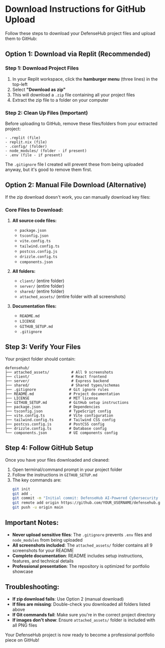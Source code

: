 # Download Instructions for GitHub Upload

Follow these steps to download your DefenseHub project files and upload them to GitHub:

## Option 1: Download via Replit (Recommended)

### Step 1: Download Project Files
1. In your Replit workspace, click the **hamburger menu** (three lines) in the top-left
2. Select **"Download as zip"**
3. This will download a `.zip` file containing all your project files
4. Extract the zip file to a folder on your computer

### Step 2: Clean Up Files (Important)
Before uploading to GitHub, remove these files/folders from your extracted project:
```
- .replit (file)
- replit.nix (file)  
- .config/ (folder)
- node_modules/ (folder - if present)
- .env (file - if present)
```

The `.gitignore` file I created will prevent these from being uploaded anyway, but it's good to remove them first.

## Option 2: Manual File Download (Alternative)

If the zip download doesn't work, you can manually download key files:

### Core Files to Download:
1. **All source code files:**
   - `package.json`
   - `tsconfig.json`
   - `vite.config.ts`
   - `tailwind.config.ts`
   - `postcss.config.js`
   - `drizzle.config.ts`
   - `components.json`

2. **All folders:**
   - `client/` (entire folder)
   - `server/` (entire folder) 
   - `shared/` (entire folder)
   - `attached_assets/` (entire folder with all screenshots)

3. **Documentation files:**
   - `README.md`
   - `LICENSE`
   - `GITHUB_SETUP.md`
   - `.gitignore`

## Step 3: Verify Your Files

Your project folder should contain:
```
defensehub/
├── attached_assets/          # All 9 screenshots
├── client/                   # React frontend
├── server/                   # Express backend
├── shared/                   # Shared types/schemas
├── .gitignore               # Git ignore rules
├── README.md                # Project documentation
├── LICENSE                  # MIT license
├── GITHUB_SETUP.md          # GitHub setup instructions
├── package.json             # Dependencies
├── tsconfig.json            # TypeScript config
├── vite.config.ts           # Vite configuration
├── tailwind.config.ts       # Tailwind CSS config
├── postcss.config.js        # PostCSS config
├── drizzle.config.ts        # Database config
└── components.json          # UI components config
```

## Step 4: Follow GitHub Setup

Once you have your files downloaded and cleaned:

1. Open terminal/command prompt in your project folder
2. Follow the instructions in `GITHUB_SETUP.md`
3. The key commands are:
   ```bash
   git init
   git add .
   git commit -m "Initial commit: DefenseHub AI-Powered Cybersecurity Education Platform"
   git remote add origin https://github.com/YOUR_USERNAME/defensehub.git
   git push -u origin main
   ```

## Important Notes:

- **Never upload sensitive files**: The `.gitignore` prevents `.env` files and `node_modules` from being uploaded
- **All screenshots included**: The `attached_assets/` folder contains all 9 screenshots for your README
- **Complete documentation**: README includes setup instructions, features, and technical details
- **Professional presentation**: The repository is optimized for portfolio showcase

## Troubleshooting:

- **If zip download fails**: Use Option 2 (manual download)
- **If files are missing**: Double-check you downloaded all folders listed above
- **If Git commands fail**: Make sure you're in the correct project directory
- **If images don't show**: Ensure `attached_assets/` folder is included with all PNG files

Your DefenseHub project is now ready to become a professional portfolio piece on GitHub!